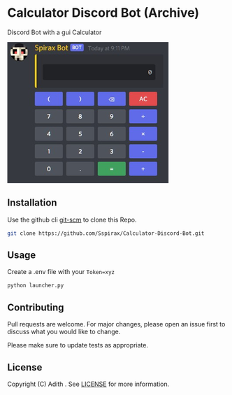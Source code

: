 # Calculator Discord Bot (Archive)
Discord Bot with a gui Calculator

![example](/assets/demo.jpg)

## Installation

Use the github cli [git-scm](https://git-scm.com/) to clone this Repo.

```bash
git clone https://github.com/Sspirax/Calculator-Discord-Bot.git
```

## Usage

Create a .env file with your `Token=xyz`
```bash
python launcher.py
```

## Contributing
Pull requests are welcome. For major changes, please open an issue first to discuss what you would like to change.

Please make sure to update tests as appropriate.


## License

Copyright (C) Adith . See [LICENSE](/LICENSE) for more information.

